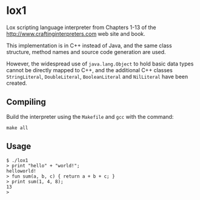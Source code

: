 # lox1

Lox scripting language interpreter from Chapters 1-13 of the http://www.craftinginterpreters.com web site and book.

This implementation is in C++ instead of Java, and the same class structure, method names and source code generation are used.

However, the widespread use of `java.lang.Object` to hold basic data types cannot be directly mapped to C++,
and the additional C++ classes `StringLiteral`, `DoubleLiteral`, `BooleanLiteral` and `NilLiteral`
have been created.

## Compiling

Build the interpreter using the `Makefile` and `gcc` with the command:

    make all
    
## Usage

```
$ ./lox1
> print "hello" + "world!";
helloworld!
> fun sum(a, b, c) { return a + b + c; }
> print sum(1, 4, 8);
13
>
```
